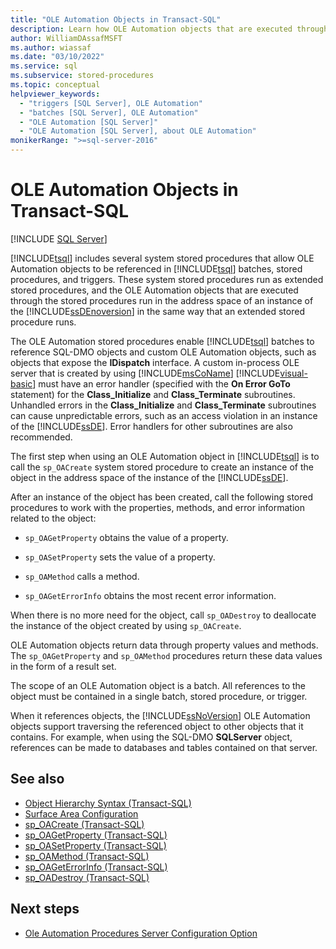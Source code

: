 ```yaml
---
title: "OLE Automation Objects in Transact-SQL"
description: Learn how OLE Automation objects that are executed through stored procedures run in the address space of an instance of the SQL Server Database Engine.
author: WilliamDAssafMSFT
ms.author: wiassaf
ms.date: "03/10/2022"
ms.service: sql
ms.subservice: stored-procedures
ms.topic: conceptual
helpviewer_keywords:
  - "triggers [SQL Server], OLE Automation"
  - "batches [SQL Server], OLE Automation"
  - "OLE Automation [SQL Server]"
  - "OLE Automation [SQL Server], about OLE Automation"
monikerRange: ">=sql-server-2016"
---
```

# OLE Automation Objects in Transact-SQL
[!INCLUDE [SQL Server](../../includes/applies-to-version/sqlserver.md)]

  [!INCLUDE[tsql](../../includes/tsql-md.md)] includes several system stored procedures that allow OLE Automation objects to be referenced in [!INCLUDE[tsql](../../includes/tsql-md.md)] batches, stored procedures, and triggers. These system stored procedures run as extended stored procedures, and the OLE Automation objects that are executed through the stored procedures run in the address space of an instance of the [!INCLUDE[ssDEnoversion](../../includes/ssdenoversion-md.md)] in the same way that an extended stored procedure runs.  
  
 The OLE Automation stored procedures enable [!INCLUDE[tsql](../../includes/tsql-md.md)] batches to reference SQL-DMO objects and custom OLE Automation objects, such as objects that expose the **IDispatch** interface. A custom in-process OLE server that is created by using [!INCLUDE[msCoName](../../includes/msconame-md.md)] [!INCLUDE[visual-basic](../../includes/visual-basic-md.md)] must have an error handler (specified with the **On Error GoTo** statement) for the **Class_Initialize** and **Class_Terminate** subroutines. Unhandled errors in the **Class_Initialize** and **Class_Terminate** subroutines can cause unpredictable errors, such as an access violation in an instance of the [!INCLUDE[ssDE](../../includes/ssde-md.md)]. Error handlers for other subroutines are also recommended.  
  
 The first step when using an OLE Automation object in [!INCLUDE[tsql](../../includes/tsql-md.md)] is to call the `sp_OACreate` system stored procedure to create an instance of the object in the address space of the instance of the [!INCLUDE[ssDE](../../includes/ssde-md.md)].  
  
 After an instance of the object has been created, call the following stored procedures to work with the properties, methods, and error information related to the object:  
  
-   `sp_OAGetProperty` obtains the value of a property.  
  
-   `sp_OASetProperty` sets the value of a property.  
  
-   `sp_OAMethod` calls a method.  
  
-   `sp_OAGetErrorInfo` obtains the most recent error information.  
  
 When there is no more need for the object, call `sp_OADestroy` to deallocate the instance of the object created by using `sp_OACreate`.  
  
 OLE Automation objects return data through property values and methods. The `sp_OAGetProperty` and `sp_OAMethod` procedures return these data values in the form of a result set.  
  
 The scope of an OLE Automation object is a batch. All references to the object must be contained in a single batch, stored procedure, or trigger.  
  
 When it references objects, the [!INCLUDE[ssNoVersion](../../includes/ssnoversion-md.md)] OLE Automation objects support traversing the referenced object to other objects that it contains. For example, when using the SQL-DMO **SQLServer** object, references can be made to databases and tables contained on that server.  
  
## See also

- [Object Hierarchy Syntax &#40;Transact-SQL&#41;](../../relational-databases/system-stored-procedures/object-hierarchy-syntax-transact-sql.md)  
- [Surface Area Configuration](../../relational-databases/security/surface-area-configuration.md)  
- [sp_OACreate &#40;Transact-SQL&#41;](../../relational-databases/system-stored-procedures/sp-oacreate-transact-sql.md)  
- [sp_OAGetProperty &#40;Transact-SQL&#41;](../../relational-databases/system-stored-procedures/sp-oagetproperty-transact-sql.md)  
- [sp_OASetProperty &#40;Transact-SQL&#41;](../../relational-databases/system-stored-procedures/sp-oasetproperty-transact-sql.md)  
- [sp_OAMethod &#40;Transact-SQL&#41;](../../relational-databases/system-stored-procedures/sp-oamethod-transact-sql.md)  
- [sp_OAGetErrorInfo &#40;Transact-SQL&#41;](../../relational-databases/system-stored-procedures/sp-oageterrorinfo-transact-sql.md)  
- [sp_OADestroy &#40;Transact-SQL&#41;](../../relational-databases/system-stored-procedures/sp-oadestroy-transact-sql.md)  

## Next steps

- [Ole Automation Procedures Server Configuration Option](../../database-engine/configure-windows/ole-automation-procedures-server-configuration-option.md)
